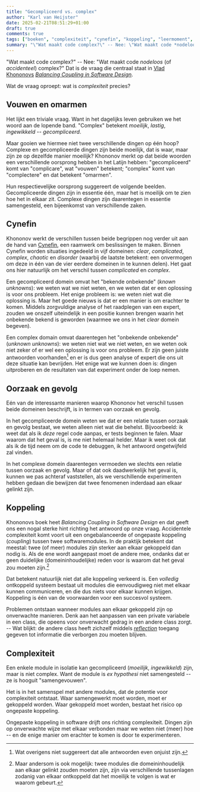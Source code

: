 ```yaml
---
title: "Gecompliceerd vs. complex"
author: "Karl van Heijster"
date: 2025-02-21T08:51:29+01:00
draft: true
comments: true
tags: ["boeken", "complexiteit", "cynefin", "koppeling", "leermoment", "mentaal model"]
summary: "\"Wat maakt code complex?\" -- Nee: \"Wat maakt code *nodeloos* (of *accidenteel*) complex?\" Dat is de vraag die centraal staat in Vlad Khononovs *Balancing Coupling in Software Design*. Wat de vraag oproept: wat is *complexiteit* precies?"
---
```


"Wat maakt code complex?" -- Nee: "Wat maakt code *nodeloos* (of *accidenteel*) complex?" Dat is de vraag die centraal staat in [Vlad Khononovs](https://vladikk.com/) [*Balancing Coupling in Software Design*](https://www.pearson.com/en-us/subject-catalog/p/balancing-coupling-in-software-design-successful-software-architecture-in-general-and-distributed-systems/P200000000372/9780137353576 "Vlad Khononov, 'Balancing Coupling in Software Design: Universal Design Principles for Architecting Modular Software Systems', Addison-Wesley Professional 2024").


Wat de vraag oproept: wat is *complexiteit* precies?


## Vouwen en omarmen


Het lijkt een triviale vraag. Want in het dagelijks leven gebruiken we het woord aan de lopende band. "Complex" betekent *moeilijk*, *lastig*, *ingewikkeld* -- *gecompliceerd*.


Maar gooien we hiermee niet twee verschillende dingen op één hoop? Complexe en gecompliceerde dingen zijn beide moeilijk, dat is waar, maar zijn ze op dezelfde manier moeilijk? Khononov merkt op dat beide woorden een verschillende oorsprong hebben in het Latijn hebben: "gecompliceerd" komt van "complicare", wat "vouwen" betekent; "complex" komt van "complectere" en dat betekent "omarmen".


Hun respectievelijke oorsprong suggereert de volgende beelden. Gecompliceerde dingen zijn in essentie één, maar het is moeilijk om te zien hoe het in elkaar zit. Complexe dingen zijn daarentegen in essentie samengesteld, een bijeenkomst van verschillende zaken.


## Cynefin


Khononov werkt de verschillen tussen beide begrippen nog verder uit aan de hand van [Cynefin](https://en.wikipedia.org/wiki/Cynefin_framework "'Cynefin framework', Wikipedia"), een raamwerk om beslissingen te maken. Binnen Cynefin worden situaties ingedeeld in vijf domeinen: *clear*, *complicated*, *complex*, *chaotic* en *disorder* (waarbij de laatste betekent: een onvermogen om deze in één van de vier eerdere domeinen in te kunnen delen). Het gaat ons hier natuurlijk om het verschil tussen *complicated* en *complex*.


Een gecompliceerd domein omvat het "bekende onbekende" (*known unknowns*): we weten wat we niet weten, en we weten dat er een oplossing is voor ons probleem. Het enige probleem is: we weten niet wat die oplossing is. Maar het goede nieuws is dat er een manier is om erachter te komen. Middels zorgvuldige analyse of het raadplegen van een expert, zouden we onszelf uiteindelijk in een positie kunnen brengen waarin het onbekende bekend is geworden (waarmee we ons in het *clear* domein begeven).


Een complex domain omvat daarentegen het "onbekende onbekende" (*unknown unknowns*): we weten niet wat we niet weten, en we weten ook niet zeker of er wel een oplossing is voor ons probleem. Er zijn geen juiste antwoorden voorhanden[^1] en er is dus geen analyse of expert die ons uit deze situatie kan bevrijden. Het enige wat we kunnen doen is: dingen uitproberen en de resultaten van dat experiment onder de loep nemen. 


## Oorzaak en gevolg


Eén van de interessante manieren waarop Khononov het verschil tussen beide domeinen beschrijft, is in termen van oorzaak en gevolg.


In het gecompliceerde domein weten we dat er een relatie tussen oorzaak en gevolg bestaat, we weten alleen niet wat die behelst. Bijvoorbeeld: ik weet dat als ik *deze* regel code aanpas, er tests beginnen te falen. Maar waarom dat het geval is, is me niet helemaal helder. Maar ik weet ook dat als ik de tijd neem om de code te debuggen, ik het antwoord ongetwijfeld zal vinden.


In het complexe domein daarentegen vermoeden we slechts een relatie tussen oorzaak en gevolg. Maar of dat ook daadwerkelijk het geval is, kunnen we pas achteraf vaststellen, als we verschillende experimenten hebben gedaan die bewijzen dat twee fenomenen inderdaad aan elkaar gelinkt zijn.


## Koppeling


Khononovs boek heet *Balancing Coupling in Software Design* en dat geeft ons een nogal sterke hint richting het antwoord op onze vraag. Accidentele complexiteit komt voort uit een ongebalanceerde of ongepaste koppeling (*coupling*) tussen twee softwaremodules. In de praktijk betekent dat meestal: twee (of meer) modules zijn sterker aan elkaar gekoppeld dan nodig is. Als de ene wordt aangepast moet de andere mee, ondanks dat er geen duidelijke (domeininhoudelijke) reden voor is waarom dat het geval zou moeten zijn.[^2]


Dat betekent natuurlijk niet dat alle koppeling verkeerd is. Een *volledig* ontkoppeld systeem bestaat uit modules die eenvoudigweg niet met elkaar kunnen communiceren, en die dus niets voor elkaar kunnen krijgen. Koppeling is één van de voorwaarden voor een succesvol systeem.


Problemen ontstaan wanneer modules aan elkaar gekoppeld zijn op onverwachte manieren. Denk aan het aanpassen van een private variabele in een class, die opeens voor onverwacht gedrag in een andere class zorgt. -- Wat blijkt: de andere class heeft zichzelf middels [*reflection*](https://docs.microsoft.com/en-us/dotnet/csharp/programming-guide/concepts/reflection) toegang gegeven tot informatie die verborgen zou moeten blijven.


## Complexiteit


Een enkele module in isolatie kan gecompliceerd (*moeilijk*, *ingewikkeld*) zijn, maar is niet complex. Want de module is *ex hypothesi* niet samengesteld -- ze is hooguit "samengevouwen". 


Het is in het samenspel met andere modules, dat de potentie voor complexiteit ontstaat. Waar samengewerkt moet worden, moet er gekoppeld worden. Waar gekoppeld moet worden, bestaat het risico op ongepaste koppeling. 


Ongepaste koppeling in software drijft ons richting complexiteit. Dingen zijn op onverwachte wijze met elkaar verbonden maar we weten niet (meer) hoe -- en de enige manier om erachter te komen is door te experimenteren.


[^1]: Wat overigens niet suggereert dat alle antwoorden even onjuist zijn.

[^2]: Maar andersom is ook mogelijk: twee modules die domeininhoudelijk aan elkaar gelinkt zouden moeten zijn, zijn via verschillende tussenlagen zodanig van elkaar ontkoppeld dat het moeilijk te volgen is wat er waarom gebeurt.